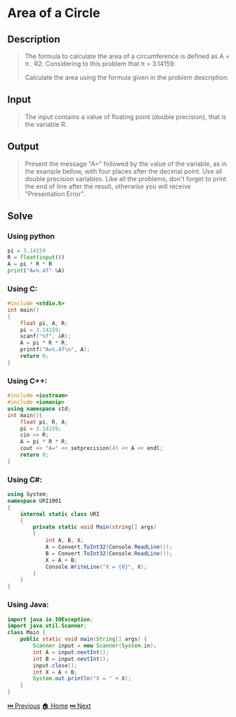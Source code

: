 # Area of a Circle

## Description

> The formula to calculate the area of a circumference is defined as A = π . R2. Considering to this problem that π = 3.14159:
>
> Calculate the area using the formula given in the problem description.

## Input

> The input contains a value of floating point (double precision), that is the variable R.

## Output

> Present the message "A=" followed by the value of the variable, as in the example bellow, with four places after the decimal point. Use all double precision variables. Like all the problems, don't forget to print the end of line after the result, otherwise you will receive "Presentation Error".

## Solve

### Using python

```python
pi = 3.14159
R = float(input())
A = pi * R * R
print("A=%.4f" %A)
```

### Using C:

```c
#include <stdio.h>
int main()
{
    float pi, A, R;
    pi = 3.14159;
    scanf("%f", &R);
    A = pi * R * R;
    printf("A=%.4f\n", A);
    return 0;
}
```

### Using C++:

```c++
#include <iostream>
#include <iomanip>
using namespace std;
int main(){
    float pi, R, A;
    pi = 3.14159;
    cin >> R;
    A = pi * R * R;
    cout << "A=" << setprecision(4) << A << endl;
    return 0;
}
```

### Using C#:

```c#
using System;
namespace URI1001
{
    internal static class URI
    {
        private static void Main(string[] args)
        {
            int A, B, X;
            A = Convert.ToInt32(Console.ReadLine());
            B = Convert.ToInt32(Console.ReadLine());
            X = A + B;
            Console.WriteLine("X = {0}", X);
        }
    }
}
```

### Using Java:

```java
import java.io.IOException;
import java.util.Scanner;
class Main {
    public static void main(String[] args) {
        Scanner input = new Scanner(System.in);
        int A = input.nextInt();
        int B = input.nextInt();
        input.close();
        int X = A + B;
        System.out.println("X = " + X);
    }
}
```

[⏮️ Previous](/URI_1000/URI_1000.md)
[🏠 Home](/README.md)
[⏭️ Next](/URI_1002/URI_1002.md)
